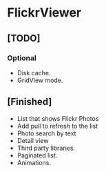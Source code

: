 # FlickrViewer

## [TODO]
### Optional
- Disk cache.
- GridView mode.

## [Finished]
- List that shows Flickr Photos
- Add pull to refresh to the list
- Photo search by text 
- Detail view
- Third party libraries.
- Paginated list.
- Animations.
